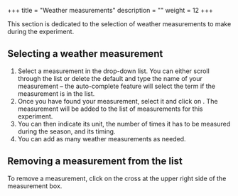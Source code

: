+++
title = "Weather measurements"
description = ""
weight = 12
+++


This section is dedicated to the selection of weather measurements to make during the experiment.

## Selecting a weather measurement
1.	Select a measurement in the drop-down list. You can either scroll through the list or delete the default and type the name of your measurement – the auto-complete feature will select the term if the measurement is in the list.
2.	Once you have found your measurement, select it and click on  . The measurement will be added to the list of measurements for this experiment. 
3.	You can then indicate its unit, the number of times it has to be measured during the season, and its timing. 
4.	You can add as many weather measurements as needed.

## Removing a measurement from the list
To remove a measurement, click on the cross at the upper right side of the measurement box.